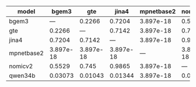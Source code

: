| model | bgem3 | gte | jina4 | mpnetbase2 | nomicv2 | qwen34b |
| --- | --- | --- | --- | --- | --- | --- |
| bgem3 | — | 0.2266 | 0.7204 | 3.897e-18 | 0.5529 | 0.03073 |
| gte | 0.2266 | — | 0.7142 | 3.897e-18 | 0.745 | 0.01043 |
| jina4 | 0.7204 | 0.7142 | — | 3.897e-18 | 0.9865 | 0.01344 |
| mpnetbase2 | 3.897e-18 | 3.897e-18 | 3.897e-18 | — | 3.897e-18 | 3.897e-18 |
| nomicv2 | 0.5529 | 0.745 | 0.9865 | 3.897e-18 | — | 0.01616 |
| qwen34b | 0.03073 | 0.01043 | 0.01344 | 3.897e-18 | 0.01616 | — |
